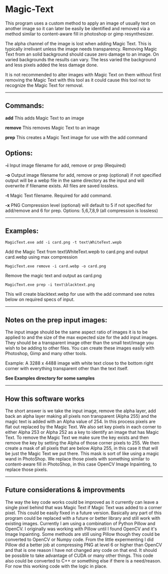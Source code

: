 # Magic-Text
This program uses a custom method to apply an image of usually text on
another image so it can later be easily be identified and removed via a
method similar to content-aware fill in photoshop or gimp resynthesizer.

The alpha channel of the image is lost when adding Magic Text. This is
typically irrelivant unless the image needs transparency. Removing Magic Text
from an solid background should cause zero damage to an image. On varied
backgrounds the results can vary. The less varied the background and less
pixels added the less damage done.

It is not recommended to alter images with Magic Text on them without first
removing the Magic Text with this tool as it could cause this tool not to
recognize the Magic Text for removal.

<hr>

<h2>Commands:</h2>

   <b>add</b>     This adds Magic Text to an image

   <b>remove</b>  This removes Magic Text to an image

   <b>prep</b>    This creates a Magic Text image for use with the add command

<h2>Options:</h2>

   <b>-i</b>   Input image filename for add, remove or prep (Required)

   <b>-o</b>   Output image filename for add, remove or prep (optional)
            if not specified output will be a webp file in the same
            directory as the input and will overwrite if filename exists.
            All files are saved lossless.

   <b>-t</b>   Magic Text filename. Required for add command.

   <b>-x</b>   PNG Compression level (optional) will default to 5 if
            not specified for add/remove and 6 for prep.
            Options: 5,6,7,8,9 (all compression is lossless)
<hr>

<h2>Examples:</h2>

    MagicText.exe add -i card.png -t text\WhiteText.wepb

   Add the Magic Text from text\WhiteText.wepb to card.png and output
   card.webp using max compression

    MagicText.exe remove -i card.webp -o card.png

   Remove the magic text and output as card.png

    MagicText.exe prep -i text\blacktext.png

   This will create blacktext.webp for use with the add command
   see notes below on required specs of input.
    
<hr>

<h2>Notes on the prep input images:</h2>

   The input image should be the same aspect ratio of images it is to be
   applied to and the size of the max expected size for the add input images.
   They should be a transparent image other than the small text/image you
   wish to be adding to other files. You can create these images easily with
   Photoshop, Gimp and many other tools.

   Example: A 3288 x 4488 image with white text close to the bottom right
   corner with everything transparent other than the text itself.
    
   <b>See Examples directory for some samples</b>
<hr>
<h2>How this software works</h2>

The short answer is we take the input image, remove the alpha layer, add back an alpha layer making all pixels non transparent (Alpha 255) and the magic text is added with an Alpha value of 254. In this process pixels are flat out replaced by the Magic Text. We also set key pixels in each corner to either Alpha 253 or Alpha 252 as a key to identify an image that has Magic Text. To remove the Magic Text we make sure the key exists and then remove the key by setting the Alpha of those corner pixels to 255. We then create a mask of all pixels that are below Alpha 255, in this case it that will be just the Magic Text we put there. This mask is sort of like using a magic wand in PhotoShop. We replace those pixels with something similar to content-aware fill in PhotoShop, in this case OpenCV Image Inpainting, to replace those pixels.

<hr>
<h2>Future considerations & improvments</h2>

The way the key code works could be improved as it currently can leave a single pixel behind that was Magic Text if Magic Text was added to a corner pixel. This could be easily fixed in a future version. Basically any part of this program could be replaced with a future or better library and still work with existing images. Currently I am using a combination of Python Pillow and OpenCV. I originally was working with Pillow until I found OpenCV and it's Image Inpainting. Some methods are still using Pillow though they could be converted to OpenCV or Numpy code. From the little expermenting I did Pillow did a better job at compressing PNG at level 6 or higher than OpenCV and that is one reason I have not changed any code on that end. It should be possible to take advantage of CUDA or many other things. This code also could be converted to C++ or something else if there is a need/reason. For now this working code with the logic in place.

